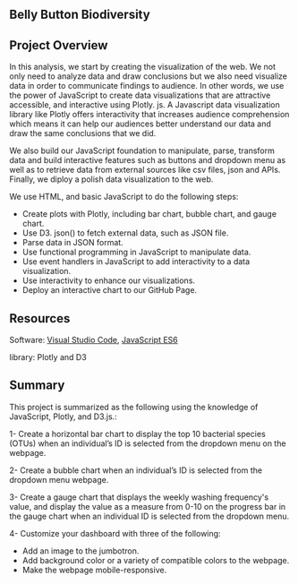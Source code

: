 ## Belly Button Biodiversity

## Project Overview
In this analysis, we start by creating the visualization of the web. We not only need to analyze data and draw conclusions but we also need visualize data in order to
communicate findings to audience.
In other words, we use the power of JavaScript to create data visualizations that are attractive accessible, and interactive using Plotly. js.
A Javascript data visualization library like Plotly offers interactivity that increases audience comprehension which means it can help our audiences better 
understand our data and draw the same conclusions that we did. 

We also build our JavaScript foundation to manipulate, parse, transform data and build interactive features such as buttons and dropdown menu as well as 
to retrieve data from external sources like csv files, json and APIs. Finally, we diploy a polish data visualization to the web.

We use HTML, and basic JavaScript to do the following steps: 
   - Create plots with Plotly, including bar chart, bubble chart, and gauge chart.
   - Use D3. json() to fetch external data, such as JSON file.
   - Parse data in JSON format.
   - Use functional programming in JavaScript to manipulate data.
   - Use event handlers in JavaScript to add interactivity to a data visualization.
   - Use interactivity to enhance our visualizations.
   - Deploy an interactive chart to our GitHub Page.


## Resources
Software: [Visual Studio Code](https://code.visualstudio.com/), [JavaScript ES6](https://www.w3schools.com/Js/js_es6.asp)

library: Plotly and D3


## Summary
This project is summarized as the following using the knowledge of JavaScript, Plotly, and D3.js.:

1- Create a horizontal bar chart to display the top 10 bacterial species (OTUs) when an individual’s ID is selected from the dropdown menu on the webpage. 

2- Create a bubble chart when an individual’s ID is selected from the dropdown menu webpage.

3- Create a gauge chart that displays the weekly washing frequency's value, and display the value as a measure from 0-10 on the progress bar in the gauge chart when an individual ID is selected from the dropdown menu.

4- Customize your dashboard with three of the following:
 - Add an image to the jumbotron.
 - Add background color or a variety of compatible colors to the webpage.
 - Make the webpage mobile-responsive.
